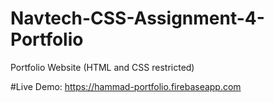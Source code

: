 # Navtech-CSS-Assignment-4-Portfolio
Portfolio Website (HTML and CSS restricted)

#Live Demo: https://hammad-portfolio.firebaseapp.com
